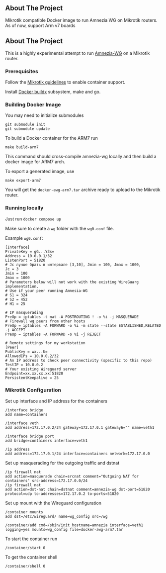## About The Project
Mikrotik compatible Docker image to run Amnezia WG on Mikrotik routers. As of now, support Arm v7 boards

## About The Project
This is a highly experimental attempt to run [Amnezia-WG](https://github.com/amnezia-vpn/amnezia-wg) on a Mikrotik router.

### Prerequisites

Follow the [Mikrotik guidelines](https://help.mikrotik.com/docs/display/ROS/Container) to enable container support.

Install [Docker buildx](https://github.com/docker/buildx) subsystem, make and go.


### Building Docker Image

You may need to initialize submodules

```
git submodule init
git submodule update
```

To build a Docker container for the ARM7 run
```
make build-arm7
```
This command should cross-compile amnezia-wg locally and then build a docker image for ARM7 arch.

To export a generated image, use
```
make export-arm7
```

You will get the `docker-awg-arm7.tar` archive ready to upload to the Mikrotik router.

### Running locally

Just run `docker compose up`

Make sure to create a `wg` folder with the `wg0.conf` file.

Example `wg0.conf`:

```
[Interface]
PrivateKey = gG...Y3s=
Address = 10.0.0.1/32
ListenPort = 51820
# Jc лучше брать в интервале [3,10], Jmin = 100, Jmax = 1000,
Jc = 3
Jmin = 100
Jmax = 1000
# Parameters below will not work with the existing WireGuarg implementation.
# Use if your peer running Amnesia-WG
# S1 = 324
# S2 = 452
# H1 = 25

# IP masquerading
PreUp = iptables -t nat -A POSTROUTING ! -o %i -j MASQUERADE
# Firewall wg peers from other hosts
PreUp = iptables -A FORWARD -o %i -m state --state ESTABLISHED,RELATED -j ACCEPT
PreUp = iptables -A FORWARD -o %i -j REJECT

# Remote settings for my workstation
[Peer]
PublicKey = wx...U=
AllowedIPs = 10.0.0.2/32
# An IP address to check peer connectivity (specific to this repo)
TestIP = 10.0.0.2
# Your existing Wireguard server
Endpoint=xx.xx.xx.xx:51820
PersistentKeepalive = 25

```

### Mikrotik Configuration

Set up interface and IP address for the containers

```
/interface bridge
add name=containers

/interface veth
add address=172.17.0.2/24 gateway=172.17.0.1 gateway6="" name=veth1

/interface bridge port
add bridge=containers interface=veth1

/ip address
add address=172.17.0.1/24 interface=containers network=172.17.0.0
```
Set up masquerading for the outgoing traffic and dstnat

```
/ip firewall nat
add action=masquerade chain=srcnat comment="Outgoing NAT for containers" src-address=172.17.0.0/24
/ip firewall nat
add action=dst-nat chain=dstnat comment=amnezia-wg dst-port=51820 protocol=udp to-addresses=172.17.0.2 to-ports=51820
```

Set up mount with the Wireguard configuration

```
/container mounts
add dst=/etc/wireguard/ name=wg_config src=/wg

/container/add cmd=/sbin/init hostname=amnezia interface=veth1 logging=yes mounts=wg_config file=docker-awg-arm7.tar
```

To start the container run

```
/container/start 0
```

To get the container shell

```
/container/shell 0
```